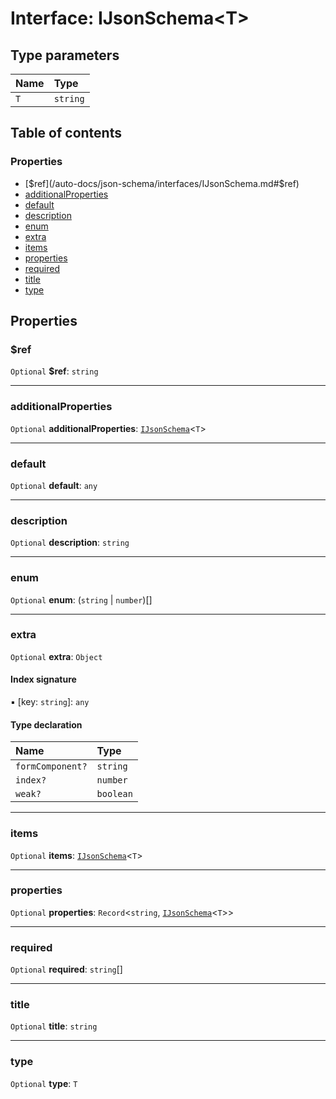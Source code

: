 # Interface: IJsonSchema\<T>

## Type parameters

| Name | Type |
| :------ | :------ |
| `T` | `string` |

## Table of contents

### Properties

* [$ref](/auto-docs/json-schema/interfaces/IJsonSchema.md#$ref)
* [additionalProperties](/auto-docs/json-schema/interfaces/IJsonSchema.md#additionalproperties)
* [default](/auto-docs/json-schema/interfaces/IJsonSchema.md#default)
* [description](/auto-docs/json-schema/interfaces/IJsonSchema.md#description)
* [enum](/auto-docs/json-schema/interfaces/IJsonSchema.md#enum)
* [extra](/auto-docs/json-schema/interfaces/IJsonSchema.md#extra)
* [items](/auto-docs/json-schema/interfaces/IJsonSchema.md#items)
* [properties](/auto-docs/json-schema/interfaces/IJsonSchema.md#properties)
* [required](/auto-docs/json-schema/interfaces/IJsonSchema.md#required)
* [title](/auto-docs/json-schema/interfaces/IJsonSchema.md#title)
* [type](/auto-docs/json-schema/interfaces/IJsonSchema.md#type)

## Properties

### $ref

`Optional` **$ref**: `string`

***

### additionalProperties

`Optional` **additionalProperties**: [`IJsonSchema`](/auto-docs/json-schema/interfaces/IJsonSchema.md)<`T`>

***

### default

`Optional` **default**: `any`

***

### description

`Optional` **description**: `string`

***

### enum

`Optional` **enum**: (`string` | `number`)\[]

***

### extra

`Optional` **extra**: `Object`

#### Index signature

▪ \[key: `string`]: `any`

#### Type declaration

| Name | Type |
| :------ | :------ |
| `formComponent?` | `string` |
| `index?` | `number` |
| `weak?` | `boolean` |

***

### items

`Optional` **items**: [`IJsonSchema`](/auto-docs/json-schema/interfaces/IJsonSchema.md)<`T`>

***

### properties

`Optional` **properties**: `Record`<`string`, [`IJsonSchema`](/auto-docs/json-schema/interfaces/IJsonSchema.md)<`T`>>

***

### required

`Optional` **required**: `string`\[]

***

### title

`Optional` **title**: `string`

***

### type

`Optional` **type**: `T`
